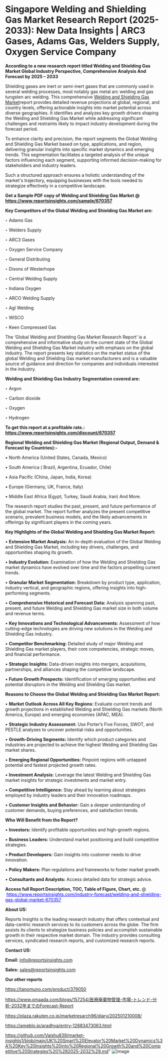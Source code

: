 # Singapore Welding and Shielding Gas Market Research Report (2025-2033): New Data Insights | ARC3 Gases, Adams Gas, Welders Supply, Oxygen Service Company

<strong>According to a new research report titled Welding and Shielding Gas Market Global Industry Perspective, Comprehensive Analysis And Forecast by 2025 – 2033</strong>

Shielding gases are inert or semi-inert gases that are commonly used in several welding processes, most notably gas metal arc welding and gas tungsten arc welding. This comprehensive <a href=https://www.reportsinsights.com/sample/670357>Welding and Shielding Gas Market</a>report provides detailed revenue projections at global, regional, and country levels, offering actionable insights into market potential across diverse geographies. It identifies and analyzes key growth drivers shaping the Welding and Shielding Gas Market while addressing significant challenges and restraints likely to impact industry development during the forecast period.

To enhance clarity and precision, the report segments the Global Welding and Shielding Gas Market based on type, applications, and region, delivering granular insights into specific market dynamics and emerging trends. This segmentation facilitates a targeted analysis of the unique factors influencing each segment, supporting informed decision-making for stakeholders and industry leaders.

Such a structured approach ensures a holistic understanding of the market's trajectory, equipping businesses with the tools needed to strategize effectively in a competitive landscape.

<strong>Get a Sample PDF copy of Welding and Shielding Gas Market </strong><strong>@<a href=https://www.reportsinsights.com/sample/670357 style=color:#0000ff;> https://www.reportsinsights.com/sample/670357</a></strong></font>

<strong>Key Competitors of the Global Welding and Shielding Gas Market are:</strong>

‣ Adams Gas

‣ Welders Supply

‣ ARC3 Gases

‣ Oxygen Service Company

‣ General Distributing

‣ Dixons of Westerhope

‣ Central Welding Supply

‣ Indiana Oxygen

‣ ARCO Welding Supply

‣ Agl Welding

‣ WISCO

‣ Keen Compressed Gas

The ‘Global Welding and Shielding Gas Market Research Report’ is a comprehensive and informative study on the current state of the Global Welding and Shielding Gas Market industry with emphasis on the global industry. The report presents key statistics on the market status of the global Welding and Shielding Gas market manufacturers and is a valuable source of guidance and direction for companies and individuals interested in the industry.

<strong>Welding and Shielding Gas Industry Segmentation covered are:</strong>

‣ Argon

‣ Carbon dioxide

‣ Oxygen

‣ Hydrogen

<strong>To get this report at a profitable rate.: <a href=https://www.reportsinsights.com/discount/670357 style=color:#0000ff;>https://www.reportsinsights.com/discount/670357</a></strong></font>

<strong>Regional Welding and Shielding Gas Market (Regional Output, Demand &amp; Forecast by Countries):-</strong>

• North America (United States, Canada, Mexico)

• South America ( Brazil, Argentina, Ecuador, Chile)

• Asia Pacific (China, Japan, India, Korea)

• Europe (Germany, UK, France, Italy)

• Middle East Africa (Egypt, Turkey, Saudi Arabia, Iran) And More.

The research report studies the past, present, and future performance of the global market. The report further analyzes the present competitive scenario, prevalent business models, and the likely advancements in offerings by significant players in the coming years.

<strong>Key Highlights of the Global Welding and Shielding Gas Market Report:</strong>

• <strong>Extensive Market Analysis:</strong> An in-depth evaluation of the Global Welding and Shielding Gas Market, including key drivers, challenges, and opportunities shaping its growth.

• <strong>Industry Evolution:</strong> Examination of how the Welding and Shielding Gas market dynamics have evolved over time and the factors propelling current trends.

• <strong>Granular Market Segmentation:</strong> Breakdown by product type, application, industry vertical, and geographic regions, offering insights into high-performing segments.

• <strong>Comprehensive Historical and Forecast Data:</strong> Analysis spanning past, present, and future Welding and Shielding Gas market size in both volume and revenue terms.

• <strong>Key Innovations and Technological Advancements:</strong> Assessment of how cutting-edge technologies are driving new solutions in the Welding and Shielding Gas industry.

• <strong>Competitor Benchmarking:</strong> Detailed study of major Welding and Shielding Gas market players, their core competencies, strategic moves, and financial performance.

• <strong>Strategic Insights:</strong> Data-driven insights into mergers, acquisitions, partnerships, and alliances shaping the competitive landscape.

• <strong>Future Growth Prospects:</strong> Identification of emerging opportunities and potential disruptors in the Welding and Shielding Gas market.

<strong>Reasons to Choose the Global Welding and Shielding Gas Market Report:</strong>

• <strong>Market Outlook Across All Key Regions:</strong> Evaluate current trends and growth projections in established Welding and Shielding Gas markets (North America, Europe) and emerging economies (APAC, MEA).

• <strong>Strategic Industry Assessment:</strong> Use Porter’s Five Forces, SWOT, and PESTLE analyses to uncover potential risks and opportunities.

• <strong>Growth-Driving Segments:</strong> Identify which product categories and industries are projected to achieve the highest Welding and Shielding Gas market shares.

• <strong>Emerging Regional Opportunities:</strong> Pinpoint regions with untapped potential and fastest projected growth rates.

• <strong>Investment Analysis:</strong> Leverage the latest Welding and Shielding Gas market insights for strategic investments and market entry.

• <strong>Competitive Intelligence:</strong> Stay ahead by learning about strategies employed by industry leaders and their innovation roadmaps.

• <strong>Customer Insights and Behavior:</strong> Gain a deeper understanding of customer demands, buying preferences, and satisfaction trends.

<strong>Who Will Benefit from the Report?</strong>

• <strong>Investors:</strong> Identify profitable opportunities and high-growth regions.

• <strong>Business Leaders:</strong> Understand market positioning and build competitive strategies.

• <strong>Product Developers:</strong> Gain insights into customer needs to drive innovation.

• <strong>Policy Makers:</strong> Plan regulations and frameworks to foster market growth.

• <strong>Consultants and Analysts:</strong> Access detailed data for strategic advice.
</ul>
<strong>Access full Report Description, TOC, Table of Figure, Chart, etc. </strong>@  <a href=https://www.reportsinsights.com/industry-forecast/welding-and-shielding-gas-global-market-670357 style=color:#0000ff;>https://www.reportsinsights.com/industry-forecast/welding-and-shielding-gas-global-market-670357</a></font>

<strong><strong>About US</strong>:</strong>

Reports Insights is the leading research industry that offers contextual and data-centric research services to its customers across the globe. The firm assists its clients to strategize business policies and accomplish sustainable growth in their respective market domain. The industry provides consulting services, syndicated research reports, and customized research reports.

<strong>Contact US:</strong>

<p class=""""><b>Email:</b> <a href=mailto:info@reportsinsights.com>info@reportsinsights.com</a></p>
<p class=""""><b>Sales:</b> <a href=mailto:sales@reportsinsights.com>sales@reportsinsights.com</a></p>

<strong>Our other reports</strong>

<a href=https://tanomuno.com/product/379050>https://tanomuno.com/product/379050</a>

<a href=https://www.omaada.com/blogs/157254/医療廃棄物管理-市場-トレンド-分析-2032年までのForecast-Report>https://www.omaada.com/blogs/157254/医療廃棄物管理-市場-トレンド-分析-2032年までのForecast-Report</a>

<a href=https://plaza.rakuten.co.jp/marketresarch96/diary/202501210008/>https://plaza.rakuten.co.jp/marketresarch96/diary/202501210008/</a>

<a href=https://ameblo.jp/aradhya/entry-12883473063.html>https://ameblo.jp/aradhya/entry-12883473063.html</a>

<a href=https://github.com/Vaishu839/market-insights1/blob/main/UK%20Smart%20Elevator%20Market%20Dynamics%3A%20Key%20Insights%20into%20Regional%20Growth%20and%20Competitive%20Strategies%20%282025-2032%29.md>https://github.com/Vaishu839/market-insights1/blob/main/UK%20Smart%20Elevator%20Market%20Dynamics%3A%20Key%20Insights%20into%20Regional%20Growth%20and%20Competitive%20Strategies%20%282025-2032%29.md</a>"
![image](https://github.com/user-attachments/assets/5248e350-5f8e-414f-b4fc-eb44186027c3)
